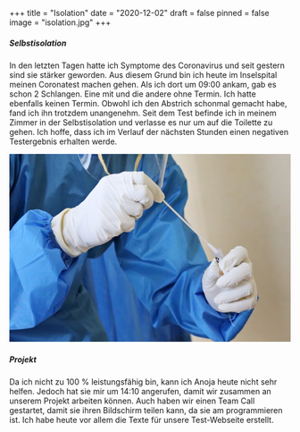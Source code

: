 +++
title = "Isolation"
date = "2020-12-02"
draft = false
pinned = false
image = "isolation.jpg"
+++
##### Selbstisolation

In den letzten Tagen hatte ich Symptome des Coronavirus und seit gestern sind sie stärker geworden. Aus diesem Grund bin ich heute im Inselspital meinen Coronatest machen gehen. Als ich dort um 09:00 ankam, gab es schon 2 Schlangen. Eine mit und die andere ohne Termin. Ich hatte ebenfalls keinen Termin. Obwohl ich den Abstrich schonmal gemacht habe, fand ich ihn trotzdem unangenehm. Seit dem Test befinde ich in meinem Zimmer in der Selbstisolation und verlasse es nur um auf die Toilette zu gehen. Ich hoffe, dass ich im Verlauf der nächsten Stunden einen negativen Testergebnis erhalten werde.

![](coronatest.jpg "PCR-Test")

##### Projekt

Da ich nicht zu 100 % leistungsfähig bin, kann ich Anoja heute nicht sehr helfen. Jedoch hat sie mir um 14:10 angerufen, damit wir zusammen an unserem Projekt arbeiten können. Auch haben wir einen Team Call gestartet, damit sie ihren Bildschirm teilen kann, da sie am programmieren ist. Ich habe heute vor allem die Texte für unsere Test-Webseite erstellt.